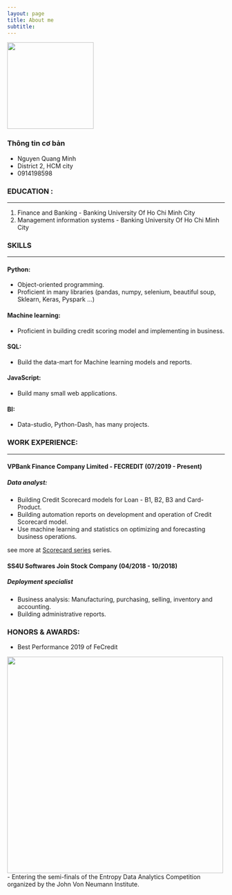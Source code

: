 ```yaml
---
layout: page
title: About me
subtitle: 
---
```

    
<img src="https://raw.githubusercontent.com/minmax49/minmax49.github.io/master/img/me.jpg" width="200" text-align="center"/>

### Thông tin cơ bản
- Nguyen Quang Minh         
- District 2, HCM city
- 0914198598

### EDUCATION : 
-----------------
1. Finance and Banking - Banking University Of Ho Chi Minh City
2. Management information systems - Banking University Of Ho Chi Minh City

### SKILLS
-----------------
#### Python:
- Object-oriented programming. 
- Proficient in many libraries (pandas, numpy, selenium, beautiful soup, Sklearn, Keras, Pyspark ...)
    
#### Machine learning:
- Proficient in building credit scoring model and implementing in business.
    
#### SQL:
- Build the data-mart for Machine learning models and reports.
    
#### JavaScript:
- Build many small web applications.
    
#### BI: 
- Data-studio, Python-Dash, has many projects.


### WORK EXPERIENCE:
-----------------
#### VPBank Finance Company Limited - FECREDIT (07/2019 - Present)    

##### Data analyst: 
- Building Credit Scorecard models for Loan - B1, B2, B3 and Card-Product.
- Building automation reports on development and operation of Credit Scorecard model.
- Use machine learning and statistics on optimizing and forecasting business operations.

see more at <a href="https://minmax49.github.io/2019-12-22-Credit-score-chapter-0/"> Scorecard series</a> series.

#### SS4U Softwares Join Stock Company (04/2018 - 10/2018)

##### Deployment specialist
- Business analysis: Manufacturing, purchasing, selling, inventory and accounting.
- Building administrative reports.

### HONORS & AWARDS:
-   Best Performance 2019 of FeCredit
<img src="https://raw.githubusercontent.com/minmax49/minmax49.github.io/master/img/bang.jpg" width="500" />
- Entering the semi-finals of the Entropy Data Analytics Competition organized by the John Von Neumann Institute.    



